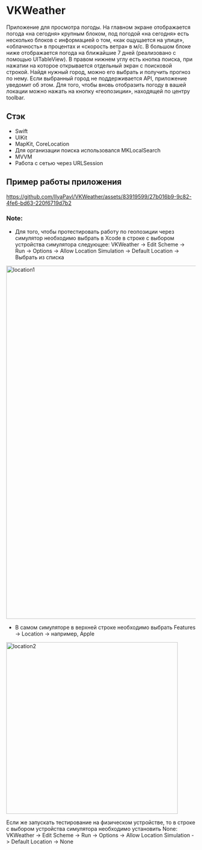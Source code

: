 # VKWeather

Приложение для просмотра погоды.
На главном экране отображается погода «на сегодня» крупным блоком, под погодой «на сегодня» есть несколько блоков с информацией о том, «как ощущается на улице», «облачность» в процентах и «скорость ветра» в м/с. В большом блоке ниже отображается погода на ближайшие 7 дней (реализовано с помощью UITableView). 
В правом нижнем углу есть кнопка поиска, при нажатии на которое открывается отдельный экран с поисковой строкой. Найдя нужный город, можно его выбрать и получить прогноз по нему. Если выбранный город не поддерживается API, приложение уведомит об этом. 
Для того, чтобы вновь отобразить погоду в вашей локации можно нажать на кнопку «геопозиции», находящей по центру toolbar. 

## Стэк
- Swift
- UIKit
- MapKit, CoreLocation
- Для организации поиска использовался MKLocalSearch
- MVVM
- Работа с сетью через URLSession

## Пример работы приложения
https://github.com/IlyaPavl/VKWeather/assets/83919599/27b016b9-9c82-4fe6-bd63-220f6719d7b2

### Note: 
- Для того, чтобы протестировать работу по геопозиции через симулятор необходимо выбрать в Xcode в строке с выбором устройства симулятора следующее: VKWeather -> Edit Scheme -> Run -> Options -> Allow Location Simulation -> Default Location -> Выбрать из списка
<img width="938" alt="location1" src="https://github.com/IlyaPavl/VKWeather/assets/83919599/4bffc250-11b3-45a0-80b3-f9fcaffdef5b">

- В самом симуляторе в верхней строке необходимо выбрать Features -> Location -> например, Apple
<img width="456" alt="location2" src="https://github.com/IlyaPavl/VKWeather/assets/83919599/742f8e7a-e509-446a-ad8d-a0b8c9b444a3">

Если же запускать тестирование на физическом устройстве, то в строке с выбором устройства симулятора необходимо установить None: VKWeather -> Edit Scheme -> Run -> Options -> Allow Location Simulation -> Default Location -> None

